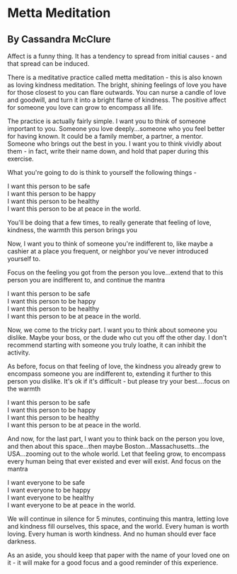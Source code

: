 # Metta Meditation
## By Cassandra McClure

Affect is a funny thing.  It has a tendency to spread from initial
causes - and that spread can be induced.

There is a meditative practice called metta meditation - this is also
known as loving kindness meditation. The bright, shining feelings of
love you have for those closest to you can flare outwards. You can
nurse a candle of love and goodwill, and turn it into a bright flame
of kindness.  The positive affect for someone you love can grow to
encompass all life.

The practice is actually fairly simple.  I want you to think of
someone important to you.  Someone you love deeply...someone who you
feel better for having known.  It could be a family member, a partner,
a mentor.  Someone who brings out the best in you.  I want you to
think vividly about them - in fact, write their name down, and hold
that paper during this exercise.

What you're going to do is think to yourself the following things -

I want this person to be safe    
I want this person to be happy    
I want this person to be healthy    
I want this person to be at peace in the world.    

You'll be doing that a few times, to really generate that feeling of
love, kindness, the warmth this person brings you

Now, I want you to think of someone you're indifferent to, like maybe
a cashier at a place you frequent, or neighbor you've never introduced
yourself to.

Focus on the feeling you got from the person you love...extend that to
this person you are indifferent to, and continue the mantra

I want this person to be safe    
I want this person to be happy    
I want this person to be healthy    
I want this person to be at peace in the world.    

Now, we come to the tricky part.  I want you to think about someone
you dislike.  Maybe your boss, or the dude who cut you off the other
day. I don't recommend starting with someone you truly loathe, it can
inhibit the activity.

As before, focus on that feeling of love, the kindness you already
grew to encompass someone you are indifferent to, extending it further
to this person you dislike.  It's ok if it's difficult - but please
try your best....focus on the warmth

I want this person to be safe    
I want this person to be happy    
I want this person to be healthy    
I want this person to be at peace in the world.    

And now, for the last part, I want you to think back on the person you
love, and then about this space...then maybe
Boston...Massachusetts...the USA...zooming out to the whole world.
Let that feeling grow, to encompass every human being that ever
existed and ever will exist.  And focus on the mantra

I want everyone to be safe    
I want everyone to be happy    
I want everyone to be healthy    
I want everyone to be at peace in the world.    

We will continue in silence for 5 minutes, continuing this mantra,
letting love and kindness fill ourselves, this space, and the world.
Every human is worth loving.  Every human is worth kindness.  And no
human should ever face darkness.

As an aside, you should keep that paper with the name of your loved
one on it - it will make for a good focus and a good reminder of this
experience.
